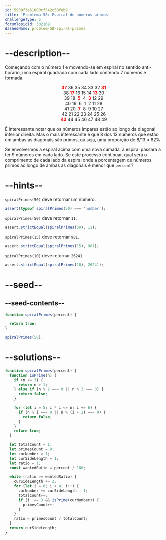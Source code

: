 ```yaml
---
id: 5900f3a61000cf542c50feb9
title: 'Problema 58: Espiral de números primos'
challengeType: 5
forumTopicId: 302169
dashedName: problem-58-spiral-primes
---
```


# --description--

Começando com o número 1 e movendo-se em espiral no sentido anti-horário, uma espiral quadrada com cada lado contendo 7 números é formada.

<div style='text-align: center;'>
  <strong><span style='color: red;'>37</span></strong> 36 35 34 33 32 <strong><span style='color: red;'>31</span></strong><br>
  38 <strong><span style='color: red;'>17</span></strong> 16 15 14 <strong><span style='color: red;'>13</span></strong> 30<br>
  39 18  <strong><span style='color: red;'>5</span></strong>  4  <strong><span style='color: red;'>3</span></strong> 12 29<br>
  40 19  6  1  2 11 28<br>
  41 20  <strong><span style='color: red;'>7</span></strong>  8  9 10 27<br>
  42 21 22 23 24 25 26<br>
  <strong><span style='color: red;'>43</span></strong> 44 45 46 47 48 49<br>
</div>

É interessante notar que os números ímpares estão ao longo da diagonal inferior direita. Mas o mais interessante é que 8 dos 13 números que estão em ambas as diagonais são primos, ou seja, uma proporção de 8/13 ≈ 62%.

Se envolvermos a espiral acima com uma nova camada, a espiral passará a ter 9 números em cada lado. Se este processo continuar, qual será o comprimento de cada lado da espiral onde a porcentagem de números primos ao longo de ambas as diagonais é menor que `percent`?

# --hints--

`spiralPrimes(50)` deve retornar um número.

```js
assert(typeof spiralPrimes(50) === 'number');
```

`spiralPrimes(50)` deve retornar `11`.

```js
assert.strictEqual(spiralPrimes(50), 11);
```

`spiralPrimes(15)` deve retornar `981`.

```js
assert.strictEqual(spiralPrimes(15), 981);
```

`spiralPrimes(10)` deve retornar `26241`.

```js
assert.strictEqual(spiralPrimes(10), 26241);
```

# --seed--

## --seed-contents--

```js
function spiralPrimes(percent) {

  return true;
}

spiralPrimes(50);
```

# --solutions--

```js
function spiralPrimes(percent) {
  function isPrime(n) {
    if (n <= 3) {
      return n > 1;
    } else if (n % 2 === 0 || n % 3 === 0) {
      return false;
    }

    for (let i = 5; i * i <= n; i += 6) {
      if (n % i === 0 || n % (i + 2) === 0) {
        return false;
      }
    }
    return true;
  }

  let totalCount = 1;
  let primesCount = 0;
  let curNumber = 1;
  let curSideLength = 1;
  let ratio = 1;
  const wantedRatio = percent / 100;

  while (ratio >= wantedRatio) {
    curSideLength += 2;
    for (let i = 0; i < 4; i++) {
      curNumber += curSideLength - 1;
      totalCount++;
      if (i !== 3 && isPrime(curNumber)) {
        primesCount++;
      }
    }
    ratio = primesCount / totalCount;
  }
  return curSideLength;
}
```
